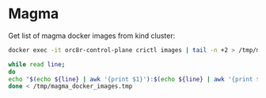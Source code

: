 # Magma

Get list of magma docker images from kind cluster:
```bash
docker exec -it orc8r-control-plane crictl images | tail -n +2 > /tmp/magma_docker_images.tmp

while read line;
do
echo "$(echo ${line} | awk '{print $1}'):$(echo ${line} | awk '{print $2}')"
done < /tmp/magma_docker_images.tmp
```
